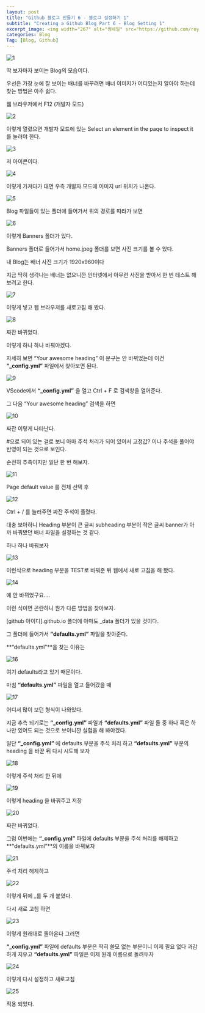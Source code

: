 ```yaml
---
layout: post
title: "Github 블로그 만들기 6 - 블로그 설정하기 1"
subtitle: "Creating a Github Blog Part 6 - Blog Setting 1"
excerpt_image: <img width="267" alt="썸네일" src="https://github.com/royder425/royder425.github.io/assets/155123794/ebb82319-adeb-423c-ba6d-ab82e3ea2c7c">
categories: Blog
Tag: [Blog, Github]
---
```


![1](https://github.com/royder425/royder425.github.io/assets/155123794/2a18e8f4-8930-445f-bb45-b091957450f5)

딱 보자마자 보이는 Blog의 모습이다.

우선은 가장 눈에 잘 보이는 배너를 바꾸려면 배너 이미지가 어디있는지 알아야 하는데 찾는 방법은 아주 쉽다.

웹 브라우저에서 F12 (개발자 모드)

![2](https://github.com/royder425/royder425.github.io/assets/155123794/b6509cd9-619b-49e7-ba07-30078f0fb7cb)

이렇게 열렸으면 개발자 모드에 있는 Select an element in the paqe to inspect it 를 눌러야 한다.

![3](https://github.com/royder425/royder425.github.io/assets/155123794/2d9798b3-e449-49c2-a47b-5974be089bd4)

저 아이콘이다.

![4](https://github.com/royder425/royder425.github.io/assets/155123794/a92a0983-f244-4076-905a-123313834d53)

이렇게 가져다가 대면 우측 개발자 모드에 이미지 url 위치가 나온다.

![5](https://github.com/royder425/royder425.github.io/assets/155123794/141f994d-73d3-4c0f-9eb7-c3c2d28117be)

Blog 파일들이 있는 폴더에 들어가서 위의 경로를 따라가 보면

![6](https://github.com/royder425/royder425.github.io/assets/155123794/3e16bfee-30de-465c-9d33-da561d678829)

이렇게 Banners 폴더가 있다.

Banners 폴더로 들어가서 home.jpeg 폴더를 보면 사진 크기를 볼 수 있다.

내 Blog는 배너 사진 크기가 1920x960이다

지금 딱히 생각나는 배너는 없으니깐 인터넷에서 아무런 사진을 받아서 한 번 테스트 해보려고 한다.

![7](https://github.com/royder425/royder425.github.io/assets/155123794/ff766baf-4445-4229-a696-5b82b13adaeb)

이렇게 넣고 웹 브라우저를 새로고침 해 봤다.

![8](https://github.com/royder425/royder425.github.io/assets/155123794/8780e4ad-c33e-42e9-ad8b-13822883fce1)

짜잔 바뀌었다.

이렇게 하나 하나 바꿔야겠다.

자세히 보면 “Your awesome heading” 이 문구는 안 바뀌었는데 이건 **“_config.yml”** 파일에서 찾아보면 된다.

![9](https://github.com/royder425/royder425.github.io/assets/155123794/a8584f8a-8ba5-4640-b861-46e60294838e)

VScode에서 **“_config.yml”** 을 열고 Ctrl + F 로 검색창을 열어준다.

그 다음 “Your awesome heading” 검색을 하면

![10](https://github.com/royder425/royder425.github.io/assets/155123794/1121e088-2906-4e00-adbe-209a52a1be73)

짜잔 이렇게 나타난다.

#으로 되어 있는 걸로 보니 아마 주석 처리가 되어 있어서 고정값? 이나 주석을 풀어야 반영이 되는 것으로 보인다.

순전히 추측이지만 일단 한 번 해보자.

![11](https://github.com/royder425/royder425.github.io/assets/155123794/7dcaa837-314b-42b1-981f-156f980dd76d)

Page default value 를 전체 선택 후

![12](https://github.com/royder425/royder425.github.io/assets/155123794/574c663c-510b-4470-93d8-084215aa2834)

 Ctrl + / 를 눌러주면 짜잔 주석이 풀렸다.

대충 보아하니 Heading 부분이 큰 글씨 subheading 부분이 작은 글씨 banner가 아까 바꿔봤던 배너 파일을 설정하는 것 같다.

하나 하나 바꿔보자

![13](https://github.com/royder425/royder425.github.io/assets/155123794/10d4adad-8efa-459b-9be6-3501a4cdf543)

이런식으로 heading 부분을 TEST로 바꿔준 뒤 웹에서 새로 고침을 해 봤다.

![14](https://github.com/royder425/royder425.github.io/assets/155123794/28e7f79c-0ff6-4127-9388-2fbee883abf2)

예 안 바뀌었구요….

이런 식이면 곤란하니 뭔가 다른 방법을 찾아보자.

[github 아이디].github.io 폴더에 아마도 _data 폴더가 있을 것이다.

그 폴더에 들어가서 **“defaults.yml”** 파일을 찾아준다.

**“defaults.yml”**을 찾는 이유는 

![16](https://github.com/royder425/royder425.github.io/assets/155123794/48e8b62d-c09f-4bc8-9db4-4318b9157380)

여기 defaults라고 있기 때문이다.

마침 **“defaults.yml”** 파일을 열고 들어갔을 때 

![17](https://github.com/royder425/royder425.github.io/assets/155123794/86bb093c-1f33-41ee-8fc0-f072db75a047)

어디서 많이 보던 형식이 나와있다.

지금 추측 되기로는 **“_config.yml”** 파일과 **“defaults.yml”** 파일 둘 중 하나 혹은 하나만 있어도 되는 것으로 보이니깐 실험을 해 봐야겠다.

일단 **“_config.yml”** 에 defaults 부분을 주석 처리 하고 **“defaults.yml”** 부분의 heading 을 바꾼 뒤 다시 시도해 보자

![18](https://github.com/royder425/royder425.github.io/assets/155123794/4205c2e9-2582-487d-a6a2-cd50e6e0c458)

이렇게 주석 처리 한 뒤에

![19](https://github.com/royder425/royder425.github.io/assets/155123794/11d684ed-1eb8-47f6-b306-a49ab08747b1)

이렇게 heading 을 바꿔주고 저장

![20](https://github.com/royder425/royder425.github.io/assets/155123794/183dbf14-3f67-4467-9de0-026d6c01905b)

짜잔 바뀌었다.

그럼 이번에는 **“_config.yml”** 파일에 defaults 부분을 주석 처리를 해제하고  **“defaults.yml”**의 이름을 바꿔보자

![21](https://github.com/royder425/royder425.github.io/assets/155123794/da1c916b-c2d5-48a0-a69a-c9a88c908438)

주석 처리 해제하고 

![22](https://github.com/royder425/royder425.github.io/assets/155123794/a616d2c1-3daa-4fd9-95c7-a8af2fcc4c2a)

이렇게 뒤에 _를 두 개 붙였다. 

다시 새로 고침 하면

![23](https://github.com/royder425/royder425.github.io/assets/155123794/8d51307b-ef24-42e4-8fa1-d2c5fe02af4c)

이렇게 원래대로 돌아온다 그러면 

**“_config.yml”** 파일에 defaults 부분은 딱히 쓸모 없는 부분이니 이제 필요 없다 과감하게 지우고 **“defaults.yml”** 파일은 이제 원래 이름으로 돌려두자

![24](https://github.com/royder425/royder425.github.io/assets/155123794/2a8eaa05-6c22-44dc-b77f-be26821d4a97)

이렇게 다시 설정하고 새로고침

![25](https://github.com/royder425/royder425.github.io/assets/155123794/3d3aaede-2c0f-431e-8461-5a5fa6e8f7ec)

적용 되었다.